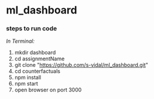 # ml_dashboard

### steps to run code

_In Terminal:_

1.  mkdir dashboard
2.  cd assignmentName
3.  git clone "https://github.com/s-vidal/ml_dashboard.git"
4.  cd counterfactuals
5.  npm install
6.  npm start
7.  open browser on port 3000

